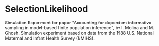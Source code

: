# SelectionLikelihood
Simulation Experiment for paper "Accounting for dependent informative sampling in model-based finite population inference", by I. Molina and M. Ghosh. 
Simulation experiment based on data from the 1988 U.S. National Maternal and Infant Health Survey (NMIHS).
